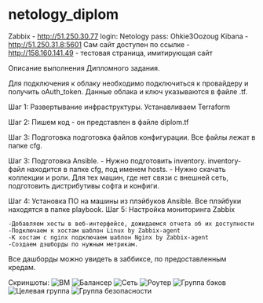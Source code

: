 # netology_diplom

Zabbix - http://51.250.30.77 login: Netology pass: Ohkie3Oozoug
Kibana - http://51.250.31.8:5601
Сам сайт доступен по ссылке - http://158.160.141.49 - тестовая страница, имитирующая сайт

Описание выполнения Дипломного задания.

Для подключения к облаку необходимо подключиться к провайдеру и получить oAuth_token. Данные облака и ключ указываются в  файле .tf.

Шаг 1: Развертывание инфраструктуры. Устанавливаем Terraform

Шаг 2: Пишем код - он представлен в файле diplom.tf 

Шаг 3: Подготовка подготовка файлов конфигурации. Все файлы лежат в папке cfg.

Шаг 3: Подготовка Ansible. 
       - Нужно подготовить inventory. inventory-файл находится в папке cfg, под именем hosts.
       - Нужно скачать коллекции и роли. Для тех машин, где нет связи с внешней сеть, подготовить дистрибутивы софта и конфиги.

Шаг 4: Установка ПО на машины из плэйбуков Ansible. Все плэйбуки находятся в папке playbook.
Шаг 5: Настройка мониторинга Zabbix

    -Добавляем хосты в веб-интерфейсе, дожидаемся отчета об их доступности
    -Подключаем к хостам шаблон Linux by Zabbix-agent
    -К хостам с nginx подключаем шаблон Nginx by Zabbix-agent
    -Создаем дэшборды по нужным метрикам.
Все дашборды можно увидеть в заббиксе, по предоставленным кредам.

Скриншоты:
![ВМ](https://github.com/d-nikolaev-cybersec/netology_diplom/assets/107998187/62843753-da7b-4b67-b3c6-3f5a54cf0d96)
![Балансер](https://github.com/d-nikolaev-cybersec/netology_diplom/assets/107998187/d9cd5f07-35cd-48f2-a5e0-aa54972eba11)
![Сеть](https://github.com/d-nikolaev-cybersec/netology_diplom/assets/107998187/881a6f70-1f07-4f67-8efc-ef7792fb46e8)
![Роутер](https://github.com/d-nikolaev-cybersec/netology_diplom/assets/107998187/0d0d6b34-3d0f-4c33-b4c5-227d419c8a93)
![Группа бэков](https://github.com/d-nikolaev-cybersec/netology_diplom/assets/107998187/ea2af7cb-1db2-47d1-b508-973a9d9aefdc)
![Целевая группа](https://github.com/d-nikolaev-cybersec/netology_diplom/assets/107998187/b0f5adb5-c849-452b-842e-f5a588426051)
![Группа безопасности](https://github.com/d-nikolaev-cybersec/netology_diplom/assets/107998187/cb153fca-1c18-4621-9e5c-37fecd14b6d7)







